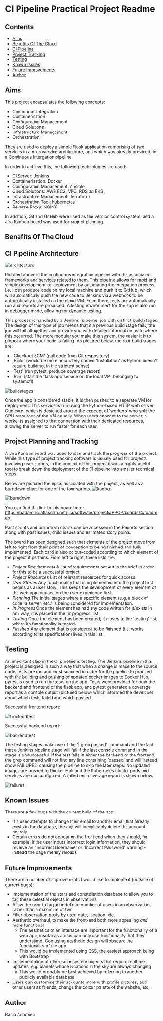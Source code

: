 # CI Pipeline Practical Project Readme

## Contents
* [Aims](#aims)
* [Benefits Of The Cloud](#benefits-of-the-cloud)
* [CI Pipeline](#ci-pipeline)
* [Project Tracking](#project-tracking)
* [Testing](#testing)
* [Known Issues](#known-issues)
* [Future Improvements](#future-improvements)
* [Author](#author)

## Aims
This project encapsulates the following concepts: 
* Continuous Integration
* Containerisation
* Configuration Management
* Cloud Solutions
* Infrastructure Management
* Orchestration

They are used to deploy a simple Flask application comprising of two services in a microservice architecture, and which was already provided, in a Continuous Intergation pipeline.

In order to achieve this, the following technologies are used:
* CI Server: Jenkins
* Containerisation: Docker
* Configuration Management: Ansible
* Cloud Solutions: AWS EC2, VPC, RDS ad EKS
* Infrastructure Management: Terraform
* Orchestration Tool: Kubernetes
* Reverse Proxy: NGINX

In addition, Git and GitHub were used as the version control system, and a Jira Kanban board was used for project planning.

## Benefits Of The Cloud

## CI Pipeline Architecture
![architecture][architecture]

Pictured above is the continuous integration pipeline with the associated frameworks and services related to them. This pipeline allows for rapid and simple development-to-deployment by automating the integration process, i.e. I can produce code on my local machine and push it to GitHub, which will automatically push the new code to Jenkins via a webhook to be automatically installed on the cloud VM. From there, tests are automatically run and reports are produced. A testing environment for the app is also run in debugger mode, allowing for dynamic testing.

This process is handled by a Jenkins 'pipeline' job with distinct build stages. The design of this type of job means that if a previous build stage fails, the job will fail altogether and provide you with detailed information as to where this occurred. The more modular you make this system, the easier it is to pinpoint where your code is failing. As pictured below, the four build stages are:
* 'Checkout SCM' (pull code from Git respository)
* 'Build' (would be more accurately named 'Installation' as Python doesn't require building, in the strictest sense)
* 'Test' (run pytest, produce coverage report) 
* 'Run' (start the flask-app service on the local VM, belonging to systemctl)

![buildstages][buildstages]

Once the app is considered stable, it is then pushed to a separate VM for deployment. This service is run using the Python-based HTTP web server Gunicorn, which is designed around the concept of 'workers' who split the CPU resources of the VM equally. When users connect to the server, a worker is assigned to that connection with their dedicated resources, allowing the server to run faster for each user.

## Project Planning and Tracking
A Jira Kanban board was used to plan and track the progress of the project. While this type of project tracking software is usually used for projects involving user stories, in the context of this project it was a highly useful tool to break down the deployment of the CI pipeline into smaller technical steps. 

Below are pictured the epics associated with the project, as well as a burndown chart for one of the four sprints.
![kanban][kanban]

![burndown][burndown]

You can find the link to this board here: https://badamiec.atlassian.net/jira/software/projects/PPCP/boards/4/roadmap

Past sprints and burndown charts can be accessed in the Reports section along with past issues, child issues and estimated story points. 




The board has been designed such that elements of the project move from left to right from their point of conception to being finished and fully implemented. Each card is also colour-coded according to which element of the project it pertains. From left to right, these lists are:
* *Project Requirements*
   A list of requirements set out in the brief in order for this to be a successful project.
* *Project Resources*
   List of relevant resources for quick access.
* *User Stories*
   Any functionality that is implemented into the project first begins as a user story. This keeps the development of every element of the web app focused on the user experience first.
* *Planning*
   The initial stages where a specific element (e.g. a block of code, a server, etc.) is being considered for implementation.
* *In Progress*
   Once the element has had any code written for it/exists in any way, it is placed in the 'in progress' list.
* *Testing*
   Once the element has been created, it moves to the 'testing' list, where its functionality is tested.
* *Finished*
   Any element that is considered to be finished (i.e. works according to its specification) lives in this list.

## Testing
An important step in the CI pipeline is testing. The Jenkins pipeline in this project is designed in such a way that when a change is made to the source code, tests are ran and must succeed in order for the pipeline to proceed with the building and pushing of updated docker images to Docker Hub. 
pytest is used to run the tests on the app. Tests were provided for both the backend and frontend of the flask app, and pytest generated a coverage report as a console output (pictured below) which informed the developer about which tests failed and which passed.

Successful frontend report:

![frontendtest][frontendtest]

Successful backend report:

![backendtest][backendtest]

The testing stages make use of the '| grep passed' command and the fact that a Jenkins pipeline stage will fail if the last console command in the stage is unsuccessful. If the test fails in either the backend or the frontend, the grep command will not find any line containing 'passed' and will instead show FAILURES, causing the pipeline to skip the later steps. No updated images are pushed to Docker Hub and the Kubernetes cluster pods and services are not configured. A failed test coverage report is shown below. 

![failures][failures]




## Known Issues
There are a few bugs with the current build of the app:
* If a user attempts to change their email to another email that already exists in the database, the app will inexplicably delete the account entirely
* Certain errors do not appear on the front end when they should, for example: if the user inputs incorrect login information, they should receive an 'Incorrect Username' or 'Incorrect Password' warning – instead the page merely reloads

## Future Improvements
There are a number of improvements I would like to implement (outside of current bugs):
* Implementation of the stars and constellation database to allow you to tag these celestial objects in observations
* Allow the user to tag an indefinite number of users in an observation, rather than a maximum of two
* Filter observation posts by user, date, location, etc.
* Aesthetic overhaul, to make the front-end both more appealing *and* more functional
   * The aesthetics of an interface are important for the functionality of a web app, insofar as a user can only use functionality that they understand. Confusing aesthetic design will obscure the functionality of the app
   * This would be implemented using CSS, the easiest approach being with Bootstrap
* Implementation of other solar system objects that require realtime updates, e.g. planets whose locations in the sky are always changing
   * This would probably be best achieved by referring to another publicly-available database
* Users can customise their accounts more with profile pictures, add other users as friends, change the colour palette of the website, etc.

## Author
Basia Adamiec

[architecture]: https://i.imgur.com/wEEHRHN.png

[kanban]: https://i.imgur.com/94l3cn6.png
[burndown]: https://i.imgur.com/2XwEDaP.png

[frontendtest]: https://i.imgur.com/wz3MkW1.png
[backendtest]: https://i.imgur.com/dOb6OZe.png
[failures]: https://i.imgur.com/qULC3iT.png

[erd1]: https://i.imgur.com/p9wji5S.png
[ci]: https://i.imgur.com/2G7joFp.png
[coverage]: https://i.imgur.com/WDaANiD.png

[trello]: https://i.imgur.com/etDOlwa.png
[buildstages]: https://i.imgur.com/ba7ntAo.png



